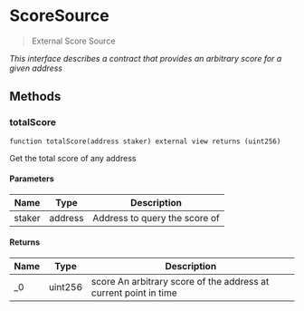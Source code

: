 # ScoreSource



> External Score Source



*This interface describes a contract that provides an arbitrary score for a given address*

## Methods

### totalScore

```solidity
function totalScore(address staker) external view returns (uint256)
```

Get the total score of any address



#### Parameters

| Name | Type | Description |
|---|---|---|
| staker | address | Address to query the score of |

#### Returns

| Name | Type | Description |
|---|---|---|
| _0 | uint256 | score An arbitrary score of the address at current point in time |




